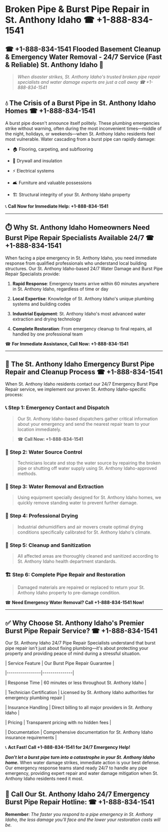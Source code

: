 # Broken Pipe & Burst Pipe Repair in St. Anthony Idaho ☎ +1-888-834-1541  
## ☎ +1-888-834-1541 Flooded Basement Cleanup & Emergency Water Removal - 24/7 Service (Fast & Reliable) St. Anthony Idaho 🚨  

> *When disaster strikes, St. Anthony Idaho's trusted broken pipe repair specialists and water damage experts are just a call away ☎ +1-888-834-1541*  

## 💧 The Crisis of a Burst Pipe in St. Anthony Idaho Homes ☎ +1-888-834-1541  

A burst pipe doesn't announce itself politely. These plumbing emergencies strike without warning, often during the most inconvenient times—middle of the night, holidays, or weekends—when St. Anthony Idaho residents feel most vulnerable. Water cascading from a burst pipe can rapidly damage:  

* 🏠 Flooring, carpeting, and subflooring  
* 🧱 Drywall and insulation  
* ⚡ Electrical systems  
* 🛋️ Furniture and valuable possessions  
* 🏗️ Structural integrity of your St. Anthony Idaho property  

📞 **Call Now for Immediate Help: +1-888-834-1541**  

---  

## ⏱️ Why St. Anthony Idaho Homeowners Need Burst Pipe Repair Specialists Available 24/7 ☎ +1-888-834-1541  

When facing a pipe emergency in St. Anthony Idaho, you need immediate response from qualified professionals who understand local building structures. Our St. Anthony Idaho-based 24/7 Water Damage and Burst Pipe Repair Specialists provide:  

1. **Rapid Response**: Emergency teams arrive within 60 minutes anywhere in St. Anthony Idaho, regardless of time or day  
2. **Local Expertise**: Knowledge of St. Anthony Idaho's unique plumbing systems and building codes  
3. **Industrial Equipment**: St. Anthony Idaho's most advanced water extraction and drying technology  
4. **Complete Restoration**: From emergency cleanup to final repairs, all handled by one professional team  

☎ **For Immediate Assistance, Call Now: +1-888-834-1541**  

---  

## 🔧 The St. Anthony Idaho Emergency Burst Pipe Repair and Cleanup Process ☎ +1-888-834-1541  

When St. Anthony Idaho residents contact our 24/7 Emergency Burst Pipe Repair service, we implement our proven St. Anthony Idaho-specific process:  

### 📞 Step 1: Emergency Contact and Dispatch  
> Our St. Anthony Idaho-based dispatchers gather critical information about your emergency and send the nearest repair team to your location immediately.  
> ☎ **Call Now: +1-888-834-1541**  

### 🚿 Step 2: Water Source Control  
> Technicians locate and stop the water source by repairing the broken pipe or shutting off water supply using St. Anthony Idaho-approved methods.  

### 🌊 Step 3: Water Removal and Extraction  
> Using equipment specially designed for St. Anthony Idaho homes, we quickly remove standing water to prevent further damage.  

### 💨 Step 4: Professional Drying  
> Industrial dehumidifiers and air movers create optimal drying conditions specifically calibrated for St. Anthony Idaho's climate.  

### 🧼 Step 5: Cleanup and Sanitization  
> All affected areas are thoroughly cleaned and sanitized according to St. Anthony Idaho health department standards.  

### 🏗️ Step 6: Complete Pipe Repair and Restoration  
> Damaged materials are repaired or replaced to return your St. Anthony Idaho property to pre-damage condition.  

☎ **Need Emergency Water Removal? Call +1-888-834-1541 Now!**  

---  

## ✅ Why Choose St. Anthony Idaho's Premier Burst Pipe Repair Service? ☎ +1-888-834-1541  

Our St. Anthony Idaho 24/7 Pipe Repair Specialists understand that burst pipe repair isn't just about fixing plumbing—it's about protecting your property and providing peace of mind during a stressful situation.  

| Service Feature | Our Burst Pipe Repair Guarantee |  
|-----------------|---------------|  
| Response Time | 60 minutes or less throughout St. Anthony Idaho |  
| Technician Certification | Licensed by St. Anthony Idaho authorities for emergency plumbing repair |  
| Insurance Handling | Direct billing to all major providers in St. Anthony Idaho |  
| Pricing | Transparent pricing with no hidden fees |  
| Documentation | Comprehensive documentation for St. Anthony Idaho insurance requirements |  

📞 **Act Fast! Call +1-888-834-1541 for 24/7 Emergency Help!**  

***Don't let a burst pipe turn into a catastrophe in your St. Anthony Idaho home.*** When water damage strikes, immediate action is your best defense. Our emergency response teams stand ready 24/7 to handle any pipe emergency, providing expert repair and water damage mitigation when St. Anthony Idaho residents need it most.  

## 📱 Call Our St. Anthony Idaho 24/7 Emergency Burst Pipe Repair Hotline: ☎ +1-888-834-1541  

**Remember**: *The faster you respond to a pipe emergency in St. Anthony Idaho, the less damage you'll face and the lower your restoration costs will be.*